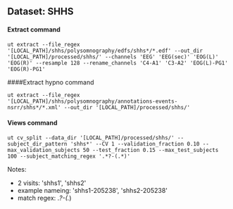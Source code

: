 ## Dataset: SHHS

#### Extract command
```
ut extract --file_regex '[LOCAL_PATH]/shhs/polysomnography/edfs/shhs*/*.edf' --out_dir '[LOCAL_PATH]/processed/shhs/' --channels 'EEG' 'EEG(sec)' 'EOG(L)' 'EOG(R)' --resample 128 --rename_channels 'C4-A1' 'C3-A2' 'EOG(L)-PG1' 'EOG(R)-PG1'
```

####Extract hypno command
```
ut extract --file_regex '[LOCAL_PATH]/shhs/polysomnography/annotations-events-nsrr/shhs*/*.xml' --out_dir '[LOCAL_PATH]/processed/shhs/'
```

#### Views command
```
ut cv_split --data_dir '[LOCAL_PATH]/processed/shhs/' --subject_dir_pattern 'shhs*' --CV 1 --validation_fraction 0.10 --max_validation_subjects 50 --test_fraction 0.15 --max_test_subjects 100 --subject_matching_regex '.*?-(.*)'
```

Notes: 
- 2 visits: 'shhs1', 'shhs2'
- example nameing: 'shhs1-205238', 'shhs2-205238'
- match regex: .*?-(.*)
